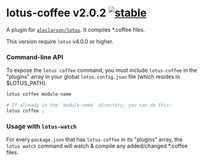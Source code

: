 
# lotus-coffee v2.0.2 [![stable](http://badges.github.io/stability-badges/dist/stable.svg)](http://github.com/badges/stability-badges)

A plugin for [`aleclarson/lotus`](https://github.com/aleclarson/lotus). It compiles *.coffee files.

This version require `lotus` v4.0.0 or higher.

### Command-line API

To expose the `lotus coffee` command, you must include `lotus-coffee` in the "plugins" array in your global `lotus.config.json` file (which resides in $LOTUS_PATH).

```sh
lotus coffee module-name

# If already in the `module-name` directory, you can do this:
lotus coffee .
```

### Usage with `lotus-watch`

For every `package.json` that has `lotus-coffee` in its "plugins" array, the `lotus watch` command will watch & compile any added/changed *.coffee files.

